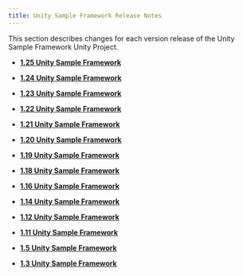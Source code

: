 ```yaml
---
title: Unity Sample Framework Release Notes
---
```


This section describes changes for each version release of the Unity Sample Framework Unity Project.

* **[1.25 Unity Sample Framework](/documentation/unity/latest/concepts/unity-sampleframework-release-1-25/)**  

* **[1.24 Unity Sample Framework](/documentation/unity/latest/concepts/unity-sampleframework-release-1-24/)**  

* **[1.23 Unity Sample Framework](/documentation/unity/latest/concepts/unity-sampleframework-release-1-23/)**  

* **[1.22 Unity Sample Framework](/documentation/unity/latest/concepts/unity-sampleframework-release-1-22/)**  

* **[1.21 Unity Sample Framework](/documentation/unity/latest/concepts/unity-sampleframework-release-1-21/)**  

* **[1.20 Unity Sample Framework](/documentation/unity/latest/concepts/unity-sampleframework-release-1-20/)**  

* **[1.19 Unity Sample Framework](/documentation/unity/latest/concepts/unity-sampleframework-release-1-19/)**  

* **[1.18 Unity Sample Framework](/documentation/unity/latest/concepts/unity-sampleframework-release-1-18/)**  

* **[1.16 Unity Sample Framework](/documentation/unity/latest/concepts/unity-sampleframework-release-1-16/)**  

* **[1.14 Unity Sample Framework](/documentation/unity/latest/concepts/unity-sampleframework-release-1-14/)**  

* **[1.12 Unity Sample Framework](/documentation/unity/latest/concepts/unity-sampleframework-release-1-12/)**  

* **[1.11 Unity Sample Framework](/documentation/unity/latest/concepts/unity-sampleframework-release-1-11/)**  

* **[1.5 Unity Sample Framework](/documentation/unity/latest/concepts/unity-sampleframework-release-1-5/)**  

* **[1.3 Unity Sample Framework](/documentation/unity/latest/concepts/unity-sampleframework-release-1-3/)**  


